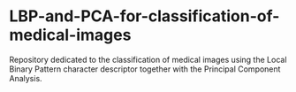 # LBP-and-PCA-for-classification-of-medical-images
Repository dedicated to the classification of medical images using the Local Binary Pattern character descriptor together with the Principal Component Analysis.
